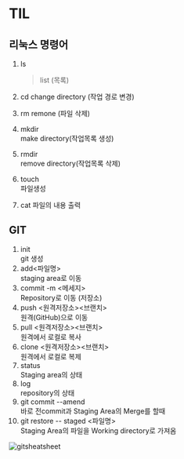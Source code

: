 # TIL

## 리눅스 명령어
1. ls
   > list (목록)

2. cd
   change directory (작업 경로 변경)

3. rm
   remone (파일 삭제)

4. mkdir   
   make directory(작업목록 생성)

5. rmdir   
   remove directory(작업목록 삭제)

6. touch   
   파일생성

7. cat
   파일의 내용 출력


## GIT
1. init   
   git 생성
2. add<파일명>   
   staging area로 이동
3. commit -m <메세지>   
   Repository로 이동 (저장소)
4. push <원격저장소><브랜치>   
   원격(GitHub)으로 이동
5. pull <원격저장소><브랜치>   
   원격에서 로컬로 복사
6. clone <원격저장소><브랜치>   
   원격에서 로컬로 복제
7. status   
   Staging area의 상태
8. log   
   repository의 상태
9. git commit --amend   
    바로 전commit과 Staging Area의 Merge를 할때
10. git restore -- staged <파일명>   
    Staging Area의 파일을 Working directory로 가져옴

![gitsheatsheet](gitsheatsheet.jpg)